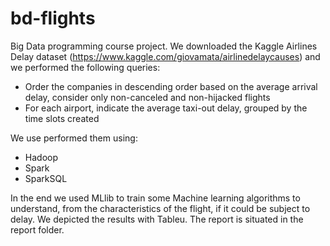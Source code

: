 # bd-flights

Big Data programming course project.
We downloaded the Kaggle Airlines Delay dataset (https://www.kaggle.com/giovamata/airlinedelaycauses) and we performed the following queries:
* Order the companies in descending order based on the average arrival delay, consider only non-canceled and non-hijacked flights
* For each airport, indicate the average taxi-out delay, grouped by the time slots created

We use performed them using:
* Hadoop
* Spark
* SparkSQL

In the end we used MLlib to train some Machine learning algorithms to understand, from the characteristics of the flight, if it could be subject to delay.
We depicted the results with Tableu.
The report is situated in the report folder.
